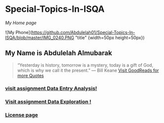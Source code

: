 # Special-Topics-In-ISQA
_My Home page_

![My Phone](https://github.com/Abdulelah01/Special-Topics-In-ISQA/blob/master/IMG_0240.PNG "title" {width=50px height=50px})

## My Name is Abdulelah Almubarak
> “Yesterday is history, tomorrow is a mystery, today is a gift of God, which is why we call it the present.”
― Bill Keane
[Visit GoodReads for more Quotes](https://www.goodreads.com/quotes/tag/hope)

### [visit assignment Data Entry Analysis!](https://github.com/Abdulelah01/Special-Topics-In-ISQA/blob/master/Data%20Entry%20Analysis.md) 
### [Visit assignment Data Exploration !](https://github.com/Abdulelah01/Special-Topics-In-ISQA/blob/master/Data%20Exploration.md)
### [License page](https://github.com/Abdulelah01/Special-Topics-In-ISQA/blob/master/LICENSE.md)

 


